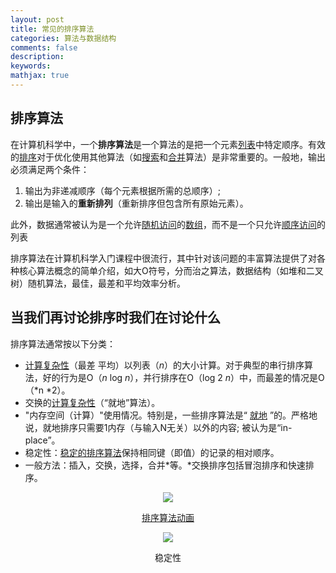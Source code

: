 ```yaml
---
layout: post
title: 常见的排序算法
categories: 算法与数据结构
comments: false
description: 
keywords: 
mathjax: true
---
```

## 排序算法
在计算机科学中，一个**排序算法**是一个算法的是把一个元素[列表](https://en.wikipedia.org/wiki/List_(computing) "列表（计算）")中特定顺序。有效的[排序](https://en.wikipedia.org/wiki/Sorting "排序")对于优化使用其他算法（如[搜索](https://en.wikipedia.org/wiki/Search_algorithm "搜索算法")和[合并](https://en.wikipedia.org/wiki/Merge_algorithm "合并算法")算法）是非常重要的。一般地，输出必须满足两个条件：

1. 输出为非递减顺序（每个元素根据所需的总顺序）;
2. 输出是输入的**重新排列**（重新排序但包含所有原始元素）。

此外，数据通常被认为是一个允许[随机访问](https://en.wikipedia.org/wiki/Random_access "Random access")的[数组](https://en.wikipedia.org/wiki/Array_data_type "数组数据类型")，而不是一个只允许[顺序访问](https://en.wikipedia.org/wiki/Sequential_access "Sequential access")的列表

排序算法在计算机科学入门课程中很流行，其中针对该问题的丰富算法提供了对各种核心算法概念的简单介绍，如大O符号，分而治之算法，数据结构（如堆和二叉树）随机算法，最佳，最差和平均效率分析。

## 当我们再讨论排序时我们在讨论什么

排序算法通常按以下分类：

- [计算复杂性](https://en.wikipedia.org/wiki/Computational_complexity_theory "计算复杂性理论")（最差 平均）以列表（*n*）的大小计算。对于典型的串行排序算法，好的行为是O（*n*  log  *n*），并行排序在O（log 2  *n*）中，而最差的情况是O（*n *2）。
- 交换的[计算复杂性](https://en.wikipedia.org/wiki/Computational_complexity_theory "计算复杂性理论")（“就地”算法）。
- "内存空间（计算）"使用情况。特别是，一些排序算法是“ [就地](https://en.wikipedia.org/wiki/In-place_algorithm "就地算法") ”的。严格地说，就地排序只需要1内存（与输入N无关）以外的内容; 被认为是“in-place”。
- 稳定性：[稳定的排序算法](https://en.wikipedia.org/wiki/Sorting_algorithm#Stability)保持相同键（即值）的记录的相对顺序。
- 一般方法：插入，交换，选择，合并*等。*交换排序包括冒泡排序和快速排序。

<center>

![](http://p5iojc2zy.bkt.clouddn.com/_posts/_image/2018-04-02-18-01-21.jpg)


[排序算法动画](https://web.archive.org/web/20150303022622/http://www.sorting-algorithms.com/)



![](http://p5iojc2zy.bkt.clouddn.com/_posts/_image/2018-04-02-17-56-25.jpg)


稳定性


</center>